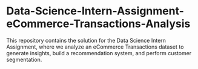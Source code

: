 # Data-Science-Intern-Assignment-eCommerce-Transactions-Analysis
This repository contains the solution for the Data Science Intern Assignment, where we analyze an eCommerce Transactions dataset to generate insights, build a recommendation system, and perform customer segmentation.
